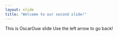 ```yaml
---
layout: slide
title: "Welcome to our second slide!"
---
```

This is OscarOuw slide
Use the left arrow to go back!
